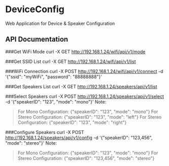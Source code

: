# DeviceConfig
Web Application for Device &amp; Speaker Configuration

## API Documentation

###Get WiFi Mode
curl -X GET http://192.168.1.24/wifi/api/v1/mode

###Get SSID List 
curl -X GET http://192.168.1.24/wifi/api/v1/list

###WiFi Connection
curl -X POST http://192.168.1.24/wifi/api/v1/connect -d '{"ssid": "myWiFi", "password": "88888888"}'

###Get Speakers List 
curl -X GET http://192.168.1.24/speakers/api/v1/list
  
###Select Speakers
curl -X POST http://192.168.1.24/speakers/api/v1/select -d '{"speakerID": "123", "mode": "mono"}'
Note:
>For Mono Configuration:      {"speakerID": "123", "mode": "mono"}
>For Stereo Configuration:    {"speakerID": "123", "mode": "left"}
>For Stereo Configuration:    {"speakerID": "123", "mode": "right"}

###Configure Speakers
curl -X POST http://192.168.1.24/speakers/api/v1/config -d '{"speakerID": "123,456", "mode": "stereo"}'
Note: 
>For Mono Configuration:      {"speakerID": "123", "mode": "mono"}
>For Stereo Configuration:    {"speakerID": "123,456", "mode": "stereo"}